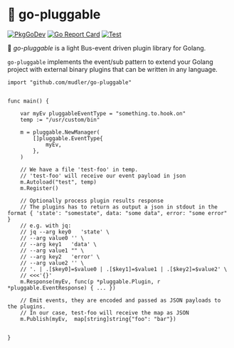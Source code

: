# :bento: go-pluggable
[![PkgGoDev](https://pkg.go.dev/badge/github.com/mudler/go-pluggable)](https://pkg.go.dev/github.com/mudler/go-pluggable) [![Go Report Card](https://goreportcard.com/badge/github.com/mudler/go-pluggable)](https://goreportcard.com/report/github.com/mudler/go-pluggable) [![Test](https://github.com/mudler/go-pluggable/workflows/Test/badge.svg)](https://github.com/mudler/go-pluggable/actions?query=workflow%3ATest)

:bento: *go-pluggable* is a light Bus-event driven plugin library for Golang.

`go-pluggable` implements the event/sub pattern to extend your Golang project with external binary plugins that can be written in any language.

```golang
import "github.com/mudler/go-pluggable"


func main() {

    var myEv pluggableEventType = "something.to.hook.on"
    temp := "/usr/custom/bin"

    m = pluggable.NewManager(
        []pluggable.EventType{
            myEv,
        },
    )
        
    // We have a file 'test-foo' in temp.
    // 'test-foo' will receive our event payload in json
    m.Autoload("test", temp)
    m.Register()

    // Optionally process plugin results response
    // The plugins has to return as output a json in stdout in the format { 'state': "somestate", data: "some data", error: "some error" }
    // e.g. with jq:  
    // jq --arg key0   'state' \
    // --arg value0 '' \
    // --arg key1   'data' \
    // --arg value1 "" \
    // --arg key2   'error' \
    // --arg value2 '' \
    // '. | .[$key0]=$value0 | .[$key1]=$value1 | .[$key2]=$value2' \
    // <<<'{}'
    m.Response(myEv, func(p *pluggable.Plugin, r *pluggable.EventResponse) { ... }) 

    // Emit events, they are encoded and passed as JSON payloads to the plugins.
    // In our case, test-foo will receive the map as JSON
    m.Publish(myEv,  map[string]string{"foo": "bar"})


}

```

